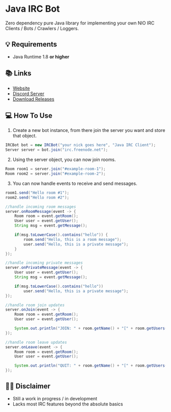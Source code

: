# Java IRC Bot
Zero dependency pure Java library for implementing your own NIO IRC Clients / Bots / Crawlers / Loggers.

## 💡 Requirements
+ Java Runtime 1.8 **or higher**

<!--
## How To Add As Library
Add it as a maven dependency or just [download the latest release](https://github.com/Konloch/JavaIRCBot/releases).
```xml
<dependency>
  <groupId>com.konloch</groupId>
  <artifactId>IRCBot</artifactId>
  <version>1.0.0</version>
</dependency>
```

--->
## 📚 Links
* [Website](https://konloch.com/JavaIRCBot/)
* [Discord Server](https://discord.gg/aexsYpfMEf)
* [Download Releases](https://konloch.com/JavaIRCBot/releases)

## 💻 How To Use

1) Create a new bot instance, from there join the server you want and store that object.
```java
IRCBot bot = new IRCBot("your nick goes here", "Java IRC Client");
Server server = bot.join("irc.freenode.net");
```

2) Using the server object, you can now join rooms.
```java
Room room1 = server.join("#example-room-1");
Room room2 = server.join("#example-room-2");
```

3) You can now handle events to receive and send messages.
```java
room1.send("Hello room #1");
room2.send("Hello room #2");

//handle incoming room messages
server.onRoomMessage(event -> {
	Room room = event.getRoom();
	User user = event.getUser();
	String msg = event.getMessage();

	if(msg.toLowerCase().contains("hello")) {
		room.send("Hello, this is a room message");
		user.send("Hello, this is a private message");
	}
});

//handle incoming private messages
server.onPrivateMessage(event -> {
	User user = event.getUser();
	String msg = event.getMessage();

	if(msg.toLowerCase().contains("hello"))
		user.send("Hello, this is a private message");
});

//handle room join updates
server.onJoin(event -> {
	Room room = event.getRoom();
	User user = event.getUser();

	System.out.println("JOIN: " + room.getName() + "[" + room.getUsers().size() + "] " + user.getNickname());
});

//handle room leave updates
server.onLeave(event -> {
	Room room = event.getRoom();
	User user = event.getUser();

	System.out.println("QUIT: " + room.getName() + "[" + room.getUsers().size() + "] " + user.getNickname());
});
```

## 👨‍💻 Disclaimer
+ Still a work in progress / in development
+ Lacks most IRC features beyond the absolute basics